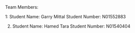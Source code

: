 Team Members:

1: Student Name:  Garry Mittal
   Student Number: N01552883

2. Student Name: Hamed Tara
   Student Number: N01540404